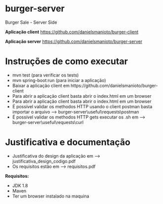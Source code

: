 # burger-server
Burger Sale - Server Side


<b>Aplicação client</b>
https://github.com/danielsmanioto/burger-client

<b>Aplicação server</b> 
https://github.com/danielsmanioto/burger-server

# Instruções de como executar
<ul>
  <li>mvn test (para verificar os tests)</li>
  <li>mvn spring-boot:run (para iniciar a aplicação)
  <li>Baixar a aplicação client em https://github.com/danielsmanioto/burger-client</li>
  <li>Para abrir a aplicação client basta abrir o index.html em um browser</li>
  <li>Para abrir a aplicação client basta abrir o index.html em um browser</li>
  <li>É possível validar os methodos HTTP usando o client postman basta importar o arquivo --> burger-server\useful\requests\postman</li>
  <li>É possível validar os methodos HTTP gets executar os .sh em --> burger-server\useful\requests\curl</li>
</ul>

# Justificativa e documentação
<ul>
  <li>Justificativa do design da aplicação em --> justificativa_design_codigo.pdf</li>
  <li>Os requisitos estão em --> requisitos.pdf</li>
</ul>  

<b>Requisitos:</b>
<ul>
  <li>JDK 1.8</li>
  <li>Maven</li>
  <li>Ter um browser instalado na maquina
</ul>



